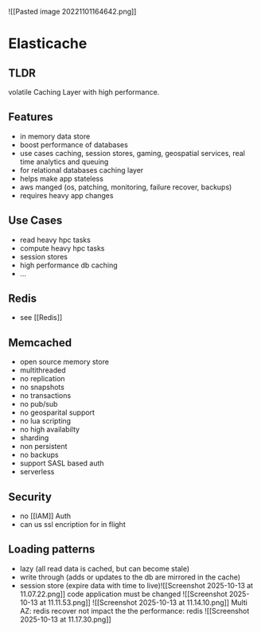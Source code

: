 ![[Pasted image 20221101164642.png]]
# Elasticache

## TLDR
volatile Caching Layer with high performance.

## Features
- in memory data store
- boost performance of databases
- use cases caching, session stores, gaming, geospatial services, real time analytics and queuing
- for relational databases caching layer
- helps make app stateless
- aws manged (os, patching, monitoring, failure recover, backups)
- requires heavy app changes

## Use Cases
- read heavy hpc tasks
- compute heavy hpc tasks
- session stores
- high performance db caching
- ...

## Redis
- see [[Redis]]

## Memcached
- open source memory store
- multithreaded
- no replication
- no snapshots
- no transactions
- no pub/sub
- no geosparital support
- no lua scripting
- no high availabilty
- sharding
- non persistent
- no backups
- support SASL based auth
- serverless

## Security
- no [[IAM]] Auth
- can us ssl encription for in flight

## Loading patterns
- lazy (all read data is cached, but can become stale)
- write through (adds or updates to the db are mirrored in the cache)
- session store (expire data with time to live)![[Screenshot 2025-10-13 at 11.07.22.png]]
code application must be changed
![[Screenshot 2025-10-13 at 11.11.53.png]]
![[Screenshot 2025-10-13 at 11.14.10.png]]
Multi AZ: redis
recover not impact the the performance: redis
![[Screenshot 2025-10-13 at 11.17.30.png]]